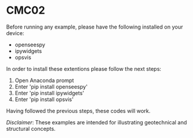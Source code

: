 # CMC02

Before running any example, please have the following installed on your device:
- openseespy
- ipywidgets
- opsvis

In order to install these extentions please follow the next steps:

1. Open Anaconda prompt
2. Enter 'pip install openseespy'
3. Enter 'pip install ipywidgets'
4. Enter 'pip install opsvis'


Having followed the previous steps, these codes will work.

*Disclaimer*:
These examples are intended for illustrating geotechnical and structural concepts.
